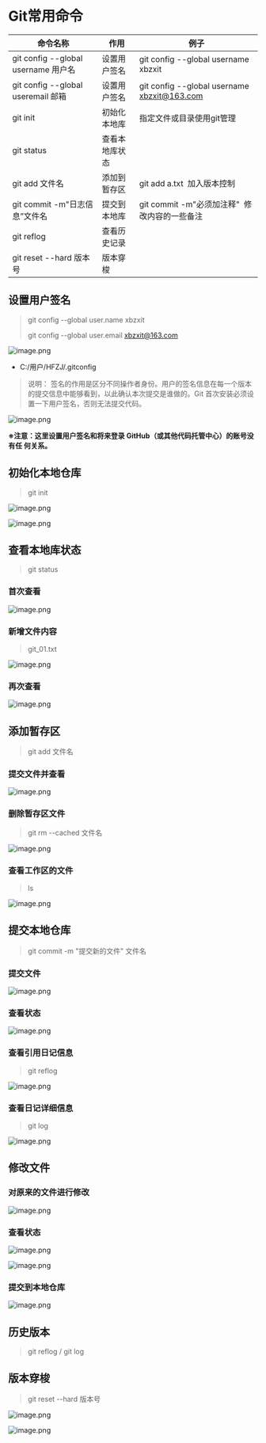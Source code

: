 # Git常用命令


| 命令名称                            | 作用           | 例子                                           |
| ------------------------------------- | ---------------- | ------------------------------------------------ |
| git config --global username 用户名 | 设置用户签名   | git config --global username xbzxit            |
| git config --global useremail 邮箱  | 设置用户签名   | git config --global username xbzxit@163.com    |
| git init                            | 初始化本地库   | 指定文件或目录使用git管理                      |
| git status                          | 查看本地库状态 |                                                |
| git add 文件名                      | 添加到暂存区   | git add a.txt  加入版本控制                   |
| git commit -m"日志信息”文件名      | 提交到本地库   | git commit -m"必须加注释"  修改内容的一些备注 |
| git reflog                          | 查看历史记录   |                                                |
| git reset --hard 版本号             | 版本穿梭       |                                                |


## 设置用户签名

> git config --global user.name xbzxit
>
> git config --global user.email xbzxit@163.com

![image.png](./assets/1678203094667-image.png)


* C:/用户/HFZJ/.gitconfig

> 说明： 签名的作用是区分不同操作者身份。用户的签名信息在每一个版本的提交信息中能够看到，以此确认本次提交是谁做的。Git 首次安装必须设置一下用户签名，否则无法提交代码。

![image.png](./assets/1678202883243-image.png)

**※注意：这里设置用户签名和将来登录 GitHub（或其他代码托管中心）的账号没有任 何关系。**


## 初始化本地仓库

> git init

![image.png](./assets/1678203255202-image.png)

![image.png](./assets/1678203229057-image.png)


## 查看本地库状态

> git status

### 首次查看

![image.png](./assets/1678203419586-image.png)

### 新增文件内容

> git_01.txt

![image.png](./assets/1678203509154-image.png)


### 再次查看

![image.png](./assets/1678203624279-image.png)


## 添加暂存区

> git add 文件名

### 提交文件并查看

![image.png](./assets/1678203756684-image.png)


### 删除暂存区文件

> git rm --cached 文件名

![image.png](./assets/1678203909395-image.png)


### 查看工作区的文件

> ls

![image.png](./assets/1678203958097-image.png)

## 提交本地仓库

> git commit -m "提交新的文件" 文件名

### 提交文件

![image.png](./assets/1678204104799-image.png)

### 查看状态

![image.png](./assets/1678204236937-image.png)


### 查看引用日记信息

> git reflog

![image.png](./assets/1678204305436-image.png)

### 查看日记详细信息

> git log

![image.png](./assets/1678204331855-image.png)


## 修改文件

### 对原来的文件进行修改

![image.png](./assets/1678204420507-image.png)

### 查看状态

![image.png](./assets/1678204487089-image.png)


![image.png](./assets/1678204605494-image.png)


### 提交到本地仓库

![image.png](./assets/1678204666999-image.png)


## 历史版本

> git reflog / git log



## 版本穿梭

> git reset --hard 版本号

![image.png](./assets/1678204965101-image.png)


![image.png](./assets/1678204914684-image.png)
